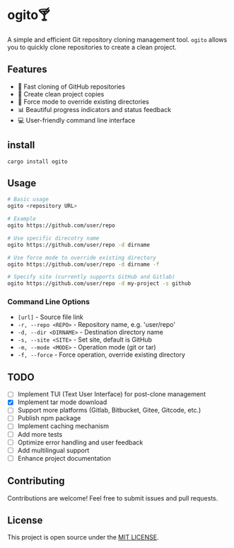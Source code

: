 # ogito🍸

A simple and efficient Git repository cloning management tool. `ogito` allows you to quickly clone repositories to create a clean project.

## Features

- 🚀 Fast cloning of GitHub repositories
- 🧹 Create clean project copies
- 🔄 Force mode to override existing directories
- 📊 Beautiful progress indicators and status feedback
- 💻 User-friendly command line interface

## install

```
cargo install ogito
```

## Usage

```bash
# Basic usage
ogito <repository URL>

# Example
ogito https://github.com/user/repo

# Use specific direcotry name
ogito https://github.com/user/repo -d dirname

# Use force mode to override existing directory
ogito https://github.com/user/repo -d dirname -f

# Specify site (currently supports GitHub and Gitlab)
ogito https://github.com/user/repo -d my-project -s github
```

### Command Line Options

- `[url]` - Source file link
- `-r, --repo <REPO>` - Repository name, e.g. 'user/repo'
- `-d, --dir <DIRNAME>` - Destination directory name
- `-s, --site <SITE>` - Set site, default is GitHub
- `-m, --mode <MODE>` - Operation mode (git or tar)
- `-f, --force` - Force operation, override existing directory

## TODO

- [ ] Implement TUI (Text User Interface) for post-clone management
- [x] Implement tar mode download
- [ ] Support more platforms (Gitlab, Bitbucket, Gitee, Gitcode, etc.)
- [ ] Publish npm package
- [ ] Implement caching mechanism
- [ ] Add more tests
- [ ] Optimize error handling and user feedback
- [ ] Add multilingual support
- [ ] Enhance project documentation

## Contributing

Contributions are welcome! Feel free to submit issues and pull requests.

## License

This project is open source under the [MIT LICENSE](LICENSE).
